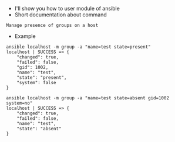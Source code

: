 * I'll show you how to user  module of ansible
* Short documentation about command
```
Manage presence of groups on a host
```
* Example
```
ansible localhost -m group -a "name=test state=present"
localhost | SUCCESS => {
    "changed": true, 
    "failed": false, 
    "gid": 1002, 
    "name": "test", 
    "state": "present", 
    "system": false
}
```
```
ansible localhost -m group -a "name=test state=absent gid=1002 system=no"
localhost | SUCCESS => {
    "changed": true, 
    "failed": false, 
    "name": "test", 
    "state": "absent"
}
```
